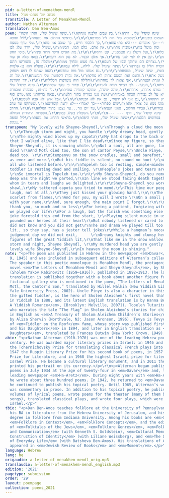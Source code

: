 ```yaml
---
pid: a-letter-of-menakhem-mendl
title: מכתב של מנחם-מנדל
transtitle: A Letter of Menakhem-Mendl
author: Nathan Alterman
translator: Dan Ben-Amos
poem: "שינה שינדל שלי, זוגתי היפה,\r\nבין עבים הלבנה נוגהת.\r\nשינה שינדל שלי, דרך
  ליל וסופה\r\nבראשי החולם את נוגעת.\r\n\r\nבקפוטה שלי רוח ליל ממרט\r\nושמוט כובעי
  עלי ערף ממצח.\r\nכך הלכתי חיים, כך שוכב אני מת,\r\nכי דמותי---כך אומרים ---היא בת-נצח.\r\n\r\nשינה
  שינדל שלי, יורד שלג לבן,\r\nאין אדם. כלם תמו. הביני.\r\nטוביה מת\r\nומת מוטל בן
  פיסי החזן.\r\nמת האיש היקר הדוד פיני.\r\n\r\nועל השלג נח סטמפניו, קט ויחף,\r\nוכלו
  כמאז מלא חן עוד.\r\nאך אלם הכנור. לא נגון הוא רועף.\r\nיען אין לו למי לנגן עוד.\r\n\r\nוגם
  טופלה נח, טוטוריטו התם\r\nנח פעוט ומחיך ממות.\r\nנצחיים הם שחוקו ובכיו של העם.\r\nלכן
  טופלה הוא בן-אלמות.\r\n\r\nשינה שינדל שלי. לילה, לילה עמק.\r\nאת זוכרת הליל בו נפרדנו.\r\nעם
  העם שנתנו לו דמע ושחוק\r\nגם אנחנו מול מות עמדנו.\r\n\r\nאת לבשת, שינה שינדל, מטפחת
  של חג.\r\nאת נקית הקפוטה שלי הנושנת.\r\nוהעם זאת הפעם צחוק לא צחק.\r\nהוא נשק את
  ידך הקורנת.\r\n\r\nוהלילה היה משרפות חכלילי\r\nואני צואה לך נסחתי,\r\nעל אגרת קטנה,
  שינה שינדל שלי.\r\nוברור כי עקר שכחתי.\r\n\r\nהעקר...לך רציתי תודה להגיד,\r\nשהיית
  לי בת-זוג, סבלנית ומכפרת.\r\nשינה שינדל, שחקנו קומדיה נצחית,\r\nאך גמרנו אחרת, אחרת.\r\n\r\nזאת
  נבאה בדיחתנו מאז,טרם סוף,\r\nעת נגנו כנוריה בתוך הלע\r\nהיא על לב גבוריה הכתה באגרוף
  ,\r\nאבל איש לא אבה לשמע.\r\n\r\nגם אני לא ידעתי, גם את לא הבנת,\r\nאת חזיון התוגה
  ששחקנו עד ערב.\r\nשום ספרות---כך יאמרו---לא ידעה קומדינט\r\nשכמונו נשא על צואר את
  החרב.\r\n\r\nעד יום גזר...עד נצבנו בתוך הגולה,\r\nאבירי החלום, גאוני העני,\r\nגבורי
  הספרות היהודית הגדולה,\r\nהנופלת בשלג כמוני.\r\n\r\n--- --- שינה שינדל שלי, דרף
  ליל וסופה\r\nבראשי ההרוג את נוגעת.\r\nשינה שינדל שלי, זוגתי היפה\r\nבמרומים הלבנה
  נוגהת."
transpoem: "My lovely wife Sheyne-Sheyndl,\r\nThrough a cloud the moon is shining.
  \ \r\nThrough storm and night, you handle \r\nMy dreamy head, gently patting. \r\n
  \r\nThe mighty wind blows up my capota\r\nMy hat drops to the back of my head.\r\nLike
  that I walked alive, like that I lie dead\r\nSince my figure, so they say, is immortal.\r\n\r\nMy
  Sheyne-Sheyndl, it is snowing white.\r\nNot a soul, all are gone, face it.\r\nTevye
  died \r\nAnd Motl died too, the son of cantor Peyse,\r\nUncle Pinye, dear man, is
  dead too. \r\n\r\nStempenyu on the snow cradles, small and barefoot,\r\nCharming
  as ever and more.\r\nBut his fiddle is silent, no sound no hoot \r\nAll are gone,
  all who listened before.\r\n\r\nTopeleh too is resting, simple-minded tuturitu \r\nThe
  toddler is resting dead and smiling. \r\nPeople’s jokes and tears are immortal,
  \r\nSo immortal is Topeleh too.\r\n\r\nMy Sheyne-Sheyndl, do you remember\r\nDeep,
  deep was the night we parted,\r\nIn line we stood facing death together\r\nWith
  whom in tears and laughs we delighted.\r\n\r\nSheyne-Sheyndl you wore your holiday
  shawl,\r\nMy tattered capota you tried to mend.\r\nThis time our people did not
  laugh, not at all,\r\nThey just kissed your glowing hand.\r\n\r\nThe night turned
  scarlet from flames,\r\nAnd for you, my will I wrote \r\nOn a small piece of paper
  with your name.\r\nAnd, sure enough, the main point I forgot.\r\n\r\nI wanted to
  thank you, so much and no less\r\nFor being a patient, forgiving wife\r\nSheyne-Sheyndl,
  we played our life\r\nFor a laugh, but the finish was something else.\r\n\r\nOur
  joke foretold this end from the start, \r\nPlaying silent music in us, inside.\r\nWe
  pounded our heroes at their heart\r\nBut nobody listened or cared to mind.\r\n\r\nI
  did not know and you did not get\r\nThe sad drama we played till too late.\r\nNo
  lit., so they say, has a jester tell jokes\r\nWhile a hangman’s noose his neck chokes.\r\n\r\nTill
  judgement day we did not exit,      \r\nDreamy knights and clumsy heroes,\r\nThe
  figures of the great Yiddish lit,\r\nThat like me in the snow wallow.\r\n\r\nThrough
  storm and night, Sheyne Sheyndl, \r\nMy murdered head you are gently patting. \r\nMy
  lovely wife Sheyne-Sheyndl,\r\nIn heaven the moon is shining."
note: "<p>The poem was published in Hebrew in the newspaper <em>Davar</em> (March
  9, 1945) and was included in subsequent editions of Alterman’s collected poems.
  The speaker in this poetic monologue is Menakhem Mendl, the protagonist of the epistolary
  novel <em>The Letters of Menakhem-Mendl and Sheyn-Sheyndl</em>, by Sholem Aleichem
  (Sholem Yakov Rabinovitz [1859–1916]), published in 1892–1913. The latest English
  translation is published together with a book about another figure from Sholem Aleichem’s
  fictional gallery who is mentioned in the poem, “The Letters of Menakhen-Mendl and
  Motl, the Cantor’s Son,” translated by Hillel Halkin (New Yiddish Library. New Haven:
  Yale University Press, 2002). Uncle Pinye is also a character in this book. Stempenyu,
  the gifted fiddler, is the hero of Sholem Aleichem’s first novel that was published
  in Yiddish in 1888, and its latest English translation is by Hanna Berman (<em>Stempenyu:
  A Yiddish Romance</em>, [Brooklyn: Melville, 2007]). Topeleh Tuturitu is the child
  who narrates the tale “The Flag” in Sholem Aleichem’s stories for children, published
  in English as <em>A Treasury of Sholom Aleichem Children’s Stories</em>, translated
  by Aliza Shervin (Northvale, NJ: Jason Aronson, 1996). Tevye is Tevye the Dairyman
  of <em>Fiddler on the Roof</em> fame, whose story was published first as <em>Tevye
  and his Daughters</em> in 1894, and later in English translation as <em>Tevye’s
  Daughters</em>, translated by Frances Butwin (New York: Crown, 1949).</p>"
abio: "<p>Nathan Alterman (1910–1970) was one of the leading Hebrew poets of the twentieth
  century. He was awarded major literary prizes in Israel: in 1946 and 1967 he received
  the Tchernichovsky Prize for translating classical French plays into Hebrew, in
  1947 the Ruppin Literary Prize for his second book of poems, in 1957 the Bialik
  Prize for Literature, and in 1968 the highest Israeli prize for literature, the
  Israel Prize. He became a cultural literary monument, and in 2011 the State of Israel
  printed his portrait on its currency.</p>\r\n<p>Alterman began publishing topical
  poems in July 1934 at the age of twenty-four in <em>Davar</em> and, later, in the
  leading newspaper <em>Ha-Aretz</em>. During eight years with <em>Ha-Aretz</em>,
  he wrote about three hundred poems. In 1942, he returned to <em>Davar</em>, where
  he continued to publish his topical poetry. Until 1965, Alterman’s work at <em>Davar</em>
  was commentary in prose. In addition to his topical poetry, he published several
  volumes of lyrical poems, wrote poems for the theater (many of them became popular
  songs), translated classical plays, and wrote four plays, which were produced in
  Israel.</p>"
tbio: "<p>Dan Ben-Amos teaches folklore at the University of Pennsylvania. He earned
  his BA in literature from the Hebrew University of Jerusalem, and his doctorate
  degree in folklore from Indiana University. Among his books are <em>Sweet Words</em>,
  <em>Folklore in Context</em>, <em>Folklore Concepts</em>, and the edited volumes
  of <em>Folktales of the Jews</em>, <em>Folklore Genres</em>, <em>Folklore: Performance
  and Communication</em> (with Kenneth S. Goldstein), <em>Cultural Memory and the
  Construction of Identity</em> (with Liliane Weissberg), and <em>The Diary: The Epic
  of Everyday Life</em> (with Batsheva Ben-Amos). His translations of Alterman’s poems
  appeared in <em>Jewish Review of Books</em> and <em>Moment</em>.</p>"
language: Hebrew
lang: he
origaudio: a-letter-of-menakhem-mendl_orig.mp3
translaudio: a-letter-of-menakhem-mendl_english.mp3
edition: '2021'
pagetype: submission
order: '29'
layout: poempage
collection: poems_2021
---
```

